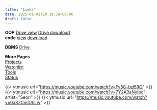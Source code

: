```yaml
---
title: "Links"
date: 2025-01-01T20:19:39+06:00
draft: false
---
```


**OOP**
[Drive view](https://drive.google.com/file/d/1I9zwn0fTCs_pYDaRxUPtcBBFTI7ZHKJT/view)
[Drive download](https://drive.google.com/u/0/uc?id=1I9zwn0fTCs_pYDaRxUPtcBBFTI7ZHKJT&export=download)  
**code**
[view](https://drive.google.com/file/d/1G5S2ZwE20ACH9MRlAAebMmgscsNJ5Er_/view?usp=sharing)
[download](https://drive.google.com/u/0/uc?id=1G5S2ZwE20ACH9MRlAAebMmgscsNJ5Er_&export=download)

**DBMS**
[Drive](https://drive.google.com/drive/u/0/folders/1arNsZNDV9LB86Tzd5w8usAJKNyJzDBnF?fbclid=IwY2xjawMPWpxleHRuA2FlbQIxMQABHsd-DtCbNa2o8s8e1mtsnBsoi5uj7MRdNbjgP9kpFzw1riWoRp8cfQ25w1cx_aem_F9NjzYCG_amc_E4ydXSQCg)


**More Pages**  
[Projects](../projects)  
[Watchlist](../watchlist)  
[Tools](../tools)  
[Status](../status)

{{< ytmusic url="https://music.youtube.com/watch?v=Fy5C-bzi59Q" >}}
{{< ytmusic url="https://music.youtube.com/watch?v=7Y2A3aNyIpc" artist="Seori" >}}
{{< ytmusic url="https://music.youtube.com/watch?v=0xSZCmIOhLw" >}}
